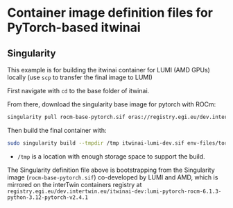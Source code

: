 # Container image definition files for PyTorch-based itwinai

## Singularity

This example is for building the itwinai container for LUMI (AMD GPUs) locally (use `scp` to transfer the final image to LUMI)

First navigate with `cd` to the base folder of itwinai.

From there, download the singularity base image for pytorch with ROCm:

```bash
singularity pull rocm-base-pytorch.sif oras://registry.egi.eu/dev.intertwin.eu/itwinai-dev:lumi-pytorch-rocm-6.1.3-python-3.12-pytorch-v2.4.1
```

Then build the final container with:

```bash
sudo singularity build --tmpdir /tmp itwinai-lumi-dev.sif env-files/torch/rocm.def
```

- `/tmp` is a location with enough storage space to support the build.

The Singularity definition file above is bootstrapping from the Singularity image (`rocm-base-pytorch.sif`) co-developed
by LUMI and AMD, which is mirrored on the interTwin containers registry at
`registry.egi.eu/dev.intertwin.eu/itwinai-dev:lumi-pytorch-rocm-6.1.3-python-3.12-pytorch-v2.4.1`
